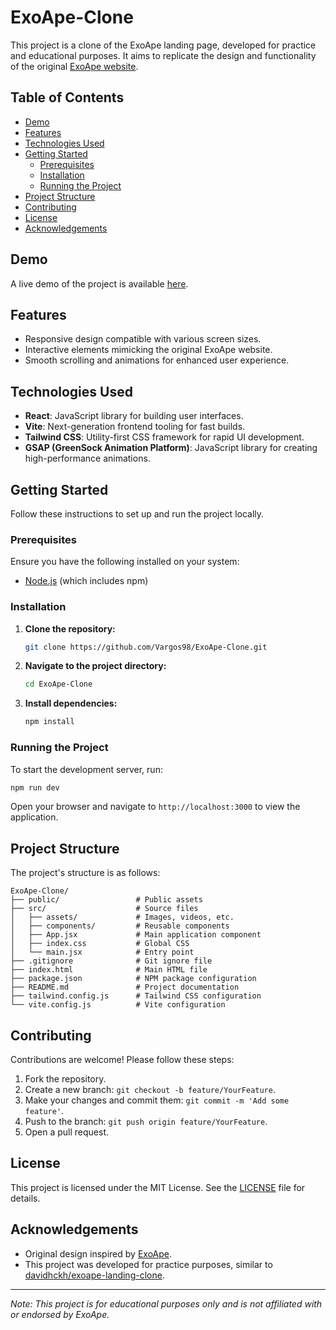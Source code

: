 # ExoApe-Clone

This project is a clone of the ExoApe landing page, developed for practice and educational purposes. It aims to replicate the design and functionality of the original [ExoApe website](https://www.exoape.com/).

## Table of Contents

- [Demo](#demo)
- [Features](#features)
- [Technologies Used](#technologies-used)
- [Getting Started](#getting-started)
  - [Prerequisites](#prerequisites)
  - [Installation](#installation)
  - [Running the Project](#running-the-project)
- [Project Structure](#project-structure)
- [Contributing](#contributing)
- [License](#license)
- [Acknowledgements](#acknowledgements)

## Demo

A live demo of the project is available [here](https://exoape-clone-parth.netlify.app/).

## Features

- Responsive design compatible with various screen sizes.
- Interactive elements mimicking the original ExoApe website.
- Smooth scrolling and animations for enhanced user experience.

## Technologies Used

- **React**: JavaScript library for building user interfaces.
- **Vite**: Next-generation frontend tooling for fast builds.
- **Tailwind CSS**: Utility-first CSS framework for rapid UI development.
- **GSAP (GreenSock Animation Platform)**: JavaScript library for creating high-performance animations.

## Getting Started

Follow these instructions to set up and run the project locally.

### Prerequisites

Ensure you have the following installed on your system:

- [Node.js](https://nodejs.org/en/download/) (which includes npm)

### Installation

1. **Clone the repository:**

   ```bash
   git clone https://github.com/Vargos98/ExoApe-Clone.git
   ```

2. **Navigate to the project directory:**

   ```bash
   cd ExoApe-Clone
   ```

3. **Install dependencies:**

   ```bash
   npm install
   ```

### Running the Project

To start the development server, run:

```bash
npm run dev
```

Open your browser and navigate to `http://localhost:3000` to view the application.

## Project Structure

The project's structure is as follows:

```
ExoApe-Clone/
├── public/                 # Public assets
├── src/                    # Source files
│   ├── assets/             # Images, videos, etc.
│   ├── components/         # Reusable components
│   ├── App.jsx             # Main application component
│   ├── index.css           # Global CSS
│   └── main.jsx            # Entry point
├── .gitignore              # Git ignore file
├── index.html              # Main HTML file
├── package.json            # NPM package configuration
├── README.md               # Project documentation
├── tailwind.config.js      # Tailwind CSS configuration
└── vite.config.js          # Vite configuration
```

## Contributing

Contributions are welcome! Please follow these steps:

1. Fork the repository.
2. Create a new branch: `git checkout -b feature/YourFeature`.
3. Make your changes and commit them: `git commit -m 'Add some feature'`.
4. Push to the branch: `git push origin feature/YourFeature`.
5. Open a pull request.

## License

This project is licensed under the MIT License. See the [LICENSE](LICENSE) file for details.

## Acknowledgements

- Original design inspired by [ExoApe](https://www.exoape.com/).
- This project was developed for practice purposes, similar to [davidhckh/exoape-landing-clone](https://github.com/davidhckh/exoape-landing-clone).

---

*Note: This project is for educational purposes only and is not affiliated with or endorsed by ExoApe.* 
